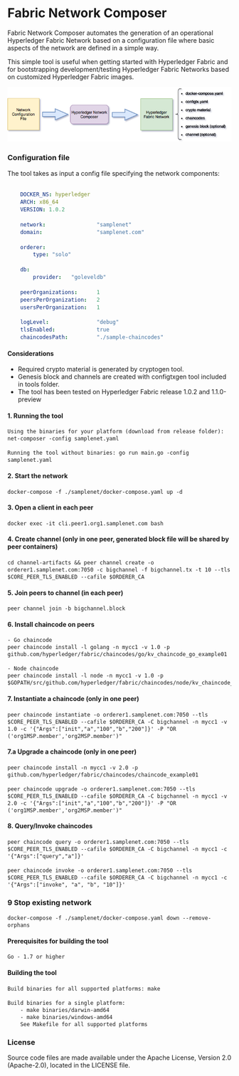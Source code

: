 # Fabric Network Composer

Fabric Network Composer automates the generation of an operational Hyperledger Fabric Network based on a configuration file where basic aspects of the network are defined in a simple way.

This simple tool is useful when getting started with Hyperledger Fabric and for bootstrapping development/testing Hyperledger Fabric Networks based on customized Hyperledger Fabric images.

![Hyperledger Network Composer flow](netcomposer.png)

### Configuration file

The tool takes as input a config file specifying the network components:

```yaml

    DOCKER_NS: hyperledger
    ARCH: x86_64
    VERSION: 1.0.2

    network:                "samplenet"
    domain:                 "samplenet.com"

    orderer:
        type: "solo"

    db:
        provider:   "goleveldb"

    peerOrganizations:      1
    peersPerOrganization:   2
    usersPerOrganization:   1

    logLevel:               "debug"
    tlsEnabled:             true
    chaincodesPath:         "./sample-chaincodes"

```

#### Considerations

- Required crypto material is generated by cryptogen tool.   
- Genesis block and channels are created with configtxgen tool included in tools folder.  
- The tool has been tested on Hyperledger Fabric release 1.0.2 and 1.1.0-preview


#### 1. Running the tool

    Using the binaries for your platform (download from release folder): net-composer -config samplenet.yaml

    Running the tool without binaries: go run main.go -config samplenet.yaml

#### 2. Start the network

    docker-compose -f ./samplenet/docker-compose.yaml up -d

#### 3. Open a client in each peer

    docker exec -it cli.peer1.org1.samplenet.com bash

#### 4. Create channel (only in one peer, generated block file will be shared by peer containers)

    cd channel-artifacts && peer channel create -o orderer1.samplenet.com:7050 -c bigchannel -f bigchannel.tx -t 10 --tls $CORE_PEER_TLS_ENABLED --cafile $ORDERER_CA

#### 5. Join peers to channel (in each peer)

	peer channel join -b bigchannel.block

#### 6. Install chaincode on peers

    - Go chaincode
    peer chaincode install -l golang -n mycc1 -v 1.0 -p github.com/hyperledger/fabric/chaincodes/go/kv_chaincode_go_example01

    - Node chaincode
    peer chaincode install -l node -n mycc1 -v 1.0 -p $GOPATH/src/github.com/hyperledger/fabric/chaincodes/node/kv_chaincode_node_example01

#### 7. Instantiate a chaincode (only in one peer)

    peer chaincode instantiate -o orderer1.samplenet.com:7050 --tls $CORE_PEER_TLS_ENABLED --cafile $ORDERER_CA -C bigchannel -n mycc1 -v 1.0 -c '{"Args":["init","a","100","b","200"]}' -P "OR ('org1MSP.member','org2MSP.member')"

#### 7.a Upgrade a chaincode (only in one peer)

    peer chaincode install -n mycc1 -v 2.0 -p github.com/hyperledger/fabric/chaincodes/chaincode_example01

    peer chaincode upgrade -o orderer1.samplenet.com:7050 --tls $CORE_PEER_TLS_ENABLED --cafile $ORDERER_CA -C bigchannel -n mycc1 -v 2.0 -c '{"Args":["init","a","100","b","200"]}' -P "OR ('org1MSP.member','org2MSP.member')"

#### 8. Query/Invoke chaincodes

    peer chaincode query -o orderer1.samplenet.com:7050 --tls $CORE_PEER_TLS_ENABLED --cafile $ORDERER_CA -C bigchannel -n mycc1 -c '{"Args":["query","a"]}'

    peer chaincode invoke -o orderer1.samplenet.com:7050 --tls $CORE_PEER_TLS_ENABLED --cafile $ORDERER_CA -C bigchannel -n mycc1 -c '{"Args":["invoke", "a", "b", "10"]}'

### 9 Stop existing network

    docker-compose -f ./samplenet/docker-compose.yaml down --remove-orphans

#### Prerequisites for building the tool

    Go - 1.7 or higher

#### Building the tool

    Build binaries for all supported platforms: make

    Build binaries for a single platform:
        - make binaries/darwin-amd64
        - make binaries/windows-amd64
        See Makefile for all supported platforms

### License

Source code files are made available under the Apache License, Version 2.0 (Apache-2.0), located in the LICENSE file.

